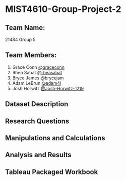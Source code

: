 # MIST4610-Group-Project-2

## Team Name: 
21484 Group 5 

## Team Members:

1. Grace Conn [@graceconn](https://www.github.com/graceconn)
2. Rhea Sabat [@rheasabat](https://www.github.com/rheasabat)
3. Bryce James [@brycejam](https://www.github.com/brycejam)
4. Adam LeBrun [@adam4l](https://www.github.com/adam4l)
5. Josh Horwitz [@Josh-Horwitz-1219](https://www.github.com/Josh-Horwitz-1219)

## Dataset Description

## Research Questions

## Manipulations and Calculations

## Analysis and Results

## Tableau Packaged Workbook
